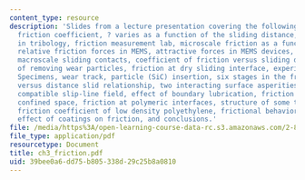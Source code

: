 ```yaml
---
content_type: resource
description: 'Slides from a lecture presentation covering the following topics: Friction,
  friction coefficient, ? varies as a function of the sliding distance, scale issues
  in tribology, friction measurement lab, microscale friction as a function of coating,
  relative friction forces in MEMS, attractive forces in MEMS devices, friction at
  macroscale sliding contacts, coefficient of friction versus sliding distance, effect
  of removing wear particles, friction at dry sliding interface, experimental setup,
  Specimens, wear track, particle (SiC) insertion, six stages in the frictional force
  versus distance slid relationship, two interacting surface asperities, geometrically
  compatible slip-line field, effect of boundary lubrication, friction in geometrically
  confined space, friction at polymeric interfaces, structure of some thermoplastics,
  friction coefficient of low density polyethylene, frictional behavior of composites,
  effect of coatings on friction, and conclusions.'
file: /media/https%3A/open-learning-course-data-rc.s3.amazonaws.com/2-800-tribology-fall-2004/39bee0a6dd75b805338d29c25b8a0810_ch3_friction.pdf
file_type: application/pdf
resourcetype: Document
title: ch3_friction.pdf
uid: 39bee0a6-dd75-b805-338d-29c25b8a0810
---
```

